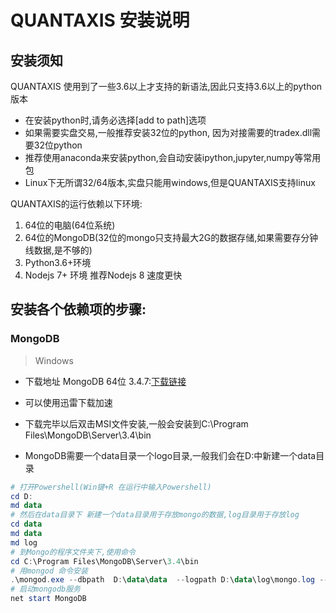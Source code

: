 # QUANTAXIS 安装说明

## 安装须知

QUANTAXIS 使用到了一些3.6以上才支持的新语法,因此只支持3.6以上的python版本

* 在安装python时,请务必选择[add to path]选项
* 如果需要实盘交易,一般推荐安装32位的python, 因为对接需要的tradex.dll需要32位python
* 推荐使用anaconda来安装python,会自动安装ipython,jupyter,numpy等常用包
* Linux下无所谓32/64版本,实盘只能用windows,但是QUANTAXIS支持linux

QUANTAXIS的运行依赖以下环境:

1. 64位的电脑(64位系统)
2. 64位的MongoDB(32位的mongo只支持最大2G的数据存储,如果需要存分钟线数据,是不够的)
3. Python3.6+环境
4. Nodejs 7+ 环境 推荐Nodejs 8 速度更快

## 安装各个依赖项的步骤:

### MongoDB 
> Windows

- 下载地址 MongoDB 64位 3.4.7:[下载链接](https://www.mongodb.com/dr/fastdl.mongodb.org/win32/mongodb-win32-x86_64-2008plus-ssl-3.4.7-signed.msi)

- 可以使用迅雷下载加速

- 下载完毕以后双击MSI文件安装,一般会安装到C:\Program Files\MongoDB\Server\3.4\bin

* MongoDB需要一个data目录一个logo目录,一般我们会在D:中新建一个data目录
```powershell
# 打开Powershell(Win键+R 在运行中输入Powershell)
cd D:
md data
# 然后在data目录下 新建一个data目录用于存放mongo的数据,log目录用于存放log
cd data
md data
md log
# 到Mongo的程序文件夹下,使用命令
cd C:\Program Files\MongoDB\Server\3.4\bin
# 用mongod 命令安装
.\mongod.exe --dbpath  D:\data\data  --logpath D:\data\log\mongo.log --httpinterface --rest --serviceName 'MongoDB' --install
# 启动mongodb服务
net start MongoDB
```